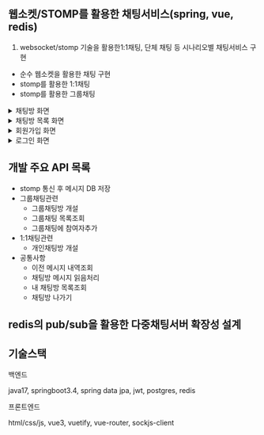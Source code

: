 ## 웹소켓/STOMP를 활용한 채팅서비스(spring, vue, redis)

1. websocket/stomp 기술을 활용한1:1채팅, 단체 채팅 등 시나리오별 채팅서비스 구현

- 순수 웹소켓을 활용한 채팅 구현
- stomp를 활용한 1:1채팅
- stomp를 활용한 그룹채팅

<details>
  <summary>채팅방 화면</summary>
    <img width="700" alt="image" src="https://github.com/user-attachments/assets/b55d0fd5-78ab-4125-9f16-c4b0f231b729" />
</details>

<details>
  <summary>채팅방 목록 화면</summary>
    <img width="1243" alt="image" src="https://github.com/user-attachments/assets/8193b37e-37b9-41bc-8cdd-435f5c0f10ea" />
</details>

<details>
  <summary>회원가입 화면</summary>
    <img width="914" alt="image" src="https://github.com/user-attachments/assets/73b505ad-9b26-4409-a2b2-2efa52cb03da" />
</details>

<details>
  <summary>로그인 화면</summary>
    <img width="919" alt="image" src="https://github.com/user-attachments/assets/673134df-0314-4622-839b-0183bdb5ca66" />
</details>

## 개발 주요 API 목록
- stomp 통신 후 메시지 DB 저장
- 그룹채팅관련
  - 그룹채팅방 개설
  - 그룹채팅 목록조회
  - 그룹채팅에 참여자추가
- 1:1채팅관련
  - 개인채팅방 개설
- 공통사항
  - 이전 메시지 내역조회
  - 채팅방 메시지 읽음처리
  - 내 채팅방 목록조회
  - 채팅방 나가기

## redis의 pub/sub을 활용한 다중채팅서버 확장성 설계

## 기술스택
백엔드

java17, springboot3.4, spring data jpa, jwt, postgres, redis

프론트엔드

html/css/js, vue3, vuetify, vue-router, sockjs-client
